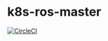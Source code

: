 # k8s-ros-master

[![CircleCI](https://circleci.com/gh/szymonrychu/k8s-ros-master/tree/master.svg?style=svg)](https://circleci.com/gh/szymonrychu/k8s-ros-master/tree/master)